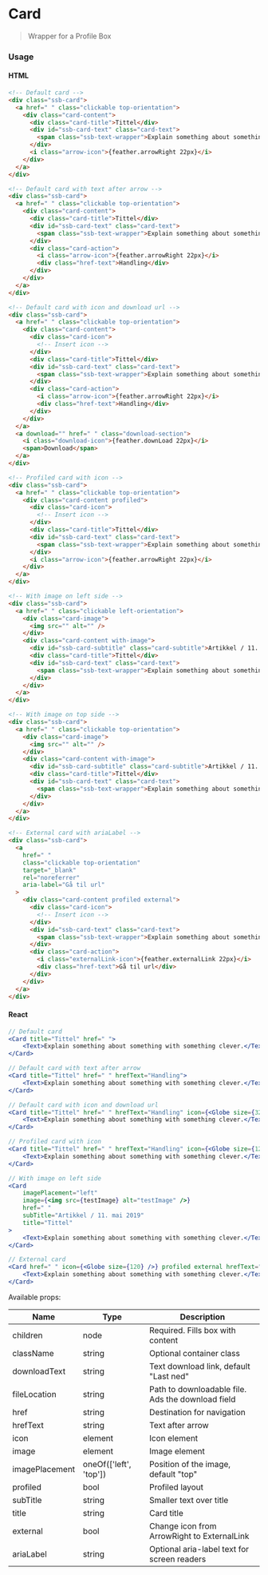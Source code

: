 # Card

> Wrapper for a Profile Box

### Usage

#### HTML

```html
<!-- Default card -->
<div class="ssb-card">
  <a href=" " class="clickable top-orientation">
    <div class="card-content">
      <div class="card-title">Tittel</div>
      <div id="ssb-card-text" class="card-text">
        <span class="ssb-text-wrapper">Explain something about something with something clever.</span>
      </div>
      <i class="arrow-icon">{feather.arrowRight 22px}</i>
    </div>
  </a>
</div>

<!-- Default card with text after arrow -->
<div class="ssb-card">
  <a href=" " class="clickable top-orientation">
    <div class="card-content">
      <div class="card-title">Tittel</div>
      <div id="ssb-card-text" class="card-text">
        <span class="ssb-text-wrapper">Explain something about something with something clever.</span>
      </div>
      <div class="card-action">
        <i class="arrow-icon">{feather.arrowRight 22px}</i>
        <div class="href-text">Handling</div>
      </div>
    </div>
  </a>
</div>

<!-- Default card with icon and download url -->
<div class="ssb-card">
  <a href=" " class="clickable top-orientation">
    <div class="card-content">
      <div class="card-icon">
        <!-- Insert icon -->
      </div>
      <div class="card-title">Tittel</div>
      <div id="ssb-card-text" class="card-text">
        <span class="ssb-text-wrapper">Explain something about something with something clever.</span>
      </div>
      <div class="card-action">
        <i class="arrow-icon">{feather.arrowRight 22px}</i>
        <div class="href-text">Handling</div>
      </div>
    </div>
  </a>
  <a download="" href=" " class="download-section">
    <i class="download-icon">{feather.downLoad 22px}</i>
    <span>Download</span>
  </a>
</div>

<!-- Profiled card with icon -->
<div class="ssb-card">
  <a href=" " class="clickable top-orientation">
    <div class="card-content profiled">
      <div class="card-icon">
        <!-- Insert icon -->
      </div>
      <div class="card-title">Tittel</div>
      <div id="ssb-card-text" class="card-text">
        <span class="ssb-text-wrapper">Explain something about something with something clever.</span>
      </div>
      <i class="arrow-icon">{feather.arrowRight 22px}</i>
    </div>
  </a>
</div>

<!-- With image on left side -->
<div class="ssb-card">
  <a href=" " class="clickable left-orientation">
    <div class="card-image">
      <img src="" alt="" />
    </div>
    <div class="card-content with-image">
      <div id="ssb-card-subtitle" class="card-subtitle">Artikkel / 11. mai 2019</div>
      <div class="card-title">Tittel</div>
      <div id="ssb-card-text" class="card-text">
        <span class="ssb-text-wrapper">Explain something about something with something clever.</span>
      </div>
    </div>
  </a>
</div>

<!-- With image on top side -->
<div class="ssb-card">
  <a href=" " class="clickable top-orientation">
    <div class="card-image">
      <img src="" alt="" />
    </div>
    <div class="card-content with-image">
      <div id="ssb-card-subtitle" class="card-subtitle">Artikkel / 11. mai 2019</div>
      <div class="card-title">Tittel</div>
      <div id="ssb-card-text" class="card-text">
        <span class="ssb-text-wrapper">Explain something about something with something clever.</span>
      </div>
    </div>
  </a>
</div>

<!-- External card with ariaLabel -->
<div class="ssb-card">
  <a
    href=" "
    class="clickable top-orientation"
    target="_blank"
    rel="noreferrer"
    aria-label="Gå til url"
  >
    <div class="card-content profiled external">
      <div class="card-icon">
        <!-- Insert icon -->
      </div>
      <div id="ssb-card-text" class="card-text">
        <span class="ssb-text-wrapper">Explain something about something with something clever.</span>
      </div>
      <div class="card-action">
        <i class="externalLink-icon">{feather.externalLink 22px}</i>
        <div class="href-text">Gå til url</div>
      </div>
    </div>
  </a>
</div>
```

#### React

```jsx harmony
// Default card
<Card title="Tittel" href=" ">
    <Text>Explain something about something with something clever.</Text>
</Card>

// Default card with text after arrow
<Card title="Tittel" href=" " hrefText="Handling">
    <Text>Explain something about something with something clever.</Text>
</Card>

// Default card with icon and download url
<Card title="Tittel" href=" " hrefText="Handling" icon={<Globe size={32} />} fileLocation="./not_a_file.md" downloadText="Download">
    <Text>Explain something about something with something clever.</Text>
</Card>

// Profiled card with icon
<Card title="Tittel" href=" " hrefText="Handling" icon={<Globe size={120} />} profiled>
    <Text>Explain something about something with something clever.</Text>
</Card>

// With image on left side
<Card
    imagePlacement="left"
    image={<img src={testImage} alt="testImage" />}
    href=" "
    subTitle="Artikkel / 11. mai 2019"
    title="Tittel"
>
    <Text>Explain something about something with something clever.</Text>
</Card>

// External card
<Card href=" " icon={<Globe size={120} />} profiled external hrefText="Gå til url">
    <Text>Explain something about something with something clever.</Text>
</Card>
```

Available props:

| Name           | Type                   | Description                                       |
| -------------- | ---------------------- | ------------------------------------------------- |
| children       | node                   | Required. Fills box with content                  |
| className      | string                 | Optional container class                          |
| downloadText   | string                 | Text download link, default "Last ned"            |
| fileLocation   | string                 | Path to downloadable file. Ads the download field |
| href           | string                 | Destination for navigation                        |
| hrefText       | string                 | Text after arrow                                  |
| icon           | element                | Icon element                                      |
| image          | element                | Image element                                     |
| imagePlacement | oneOf(['left', 'top']) | Position of the image, default "top"              |
| profiled       | bool                   | Profiled layout                                   |
| subTitle       | string                 | Smaller text over title                           |
| title          | string                 | Card title                                        |
| external       | bool                   | Change icon from ArrowRight to ExternalLink       |
| ariaLabel      | string                 | Optional aria-label text for screen readers       |
